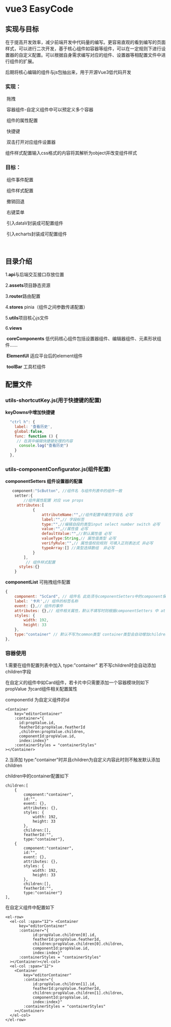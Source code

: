 # vue3 EasyCode 

## 实现与目标

在于提高开发效率，减少前端开发中代码量的编写。更容易直观的看到编写的页面样式，可以进行二次开发，基于核心组件如容器等组件，可以在一定规则下进行设置器的自定义配置。可以根据自身需求编写对应的组件、设置器等相配置文件中进行组件的扩展。

后期将核心编辑的组件与js包抽出来，用于开源Vue3低代码开发

### 实现：

​	拖拽

​	容器组件-自定义组件中可以预定义多个容器

​	组件的属性配置

​    快捷键

​	双击打开对应组件设置器

   组件样式配置输入css格式的内容将其解析为object并改变组件样式

  

### 目标：

​	组件事件配置

​	组件样式配置

​	撤销回退

​    右键菜单

​    引入dataV封装成可配置组件

​	引入echarts封装成可配置组件



​	

## 目录介绍

1.**api**与后端交互接口存放位置

2.**assets**项目静态资源

3.**router**路由配置

4.**stores**  pinia（组件之间参数传递配置）

5.**utils**项目核心js文件

6.**views**

​	**coreComponents**  低代码核心组件包括设置器组件、编辑器组件、元素形状组件......

​	**ElementUI** 适应平台后的element组件

​	**toolBar** 工具栏组件

## 配置文件

### utils-shortcutKey.js(用于快捷键的配置)

**keyDowns中增加快捷键**

```javascript
  "ctrl h": {
    label: '查看历史',
    global:false,
    func: function () {
     // 在其中编辑快捷键处理的内容
      console.log("查看历史")
    }
  },
```

### **utils-componentConfigurator.js**(组件配置)

**componentSetters 组件设置器的配置**

```javascript
   component:"ScButton", //组件名 与组件列表中的组件一致
    setter:{
        //组件属性配置 对应 vue props
     attributes:[
            {
                attributeName:"",//组件配置中属性字段名 必写
                label:"",// 字段标签
                type:"",//编辑自段的类型input select number switch 必写
                value:"",//属性值 必写
                defaultValue:"",//默认属性值 必写
                valueType:String,// 属性值类型 必写
                verifyRule:"",// 属性值校验规则 可填入正则表达式 非必写
                typeArray:[] //类型选择数组  非必写
            }
		],
         // 组件样式配置
      styles:{}
    }
```

**componentList** 可拖拽组件配置

```javascript
{
    component: "ScCard", // 组件名 此处须与componentSetters中的component保持一致
    label: '卡片',// 组件的标签名称
    event: {},// 组件的事件
    attributes: {},// 组件相关属性，默认不填写时则根据componentSetters 中 attributes编写的属性进行自动配置
    styles: {
        width: 192,
        height: 33
    },
    type:"container" // 默认不写为common类型 container类型会自动增加children属性
},
```

### 容器使用

1.需要在组件配置列表中加入   type:"container"  若不写children时会自动添加children字段

在自定义的组件中如Card组件，若卡片中只需要添加一个容器模块则如下 propValue 为card组件相关配置属性

componentId 为自定义组件的id

```
<Container
    key="editorContainer"
    :container="{
      id:propValue.id,
      featherId:propValue.featherId
      ,children:propValue.children,
      componentId:propValue.id, 
      index:index}"
    :containerStyles = "containerStyles"
></Container>
```

2.当添加   type:"container"时并且children为自定义内容此时则不触发默认添加children

children中的container配置如下

```
children:[
    {
        component:"container",
        id:"",
        event: {},
        attributes: {},
        styles: {
            width: 192,
            height: 33
        },
        children:[],
        featherId:"",
        type:"container"},
    {
        component:"container",
        id:"",
        event: {},
        attributes: {},
        styles: {
            width: 192,
            height: 33
        },
        children:[],
        featherId:"",
        type:"container"}
],
```

在自定义组件中配置如下

```
<el-row>
  <el-col :span="12"> <Container
      key="editorContainer"
      :container="{
            id:propValue.children[0].id,
            featherId:propValue.featherId,
            children:propValue.children[0].children,
            componentId:propValue.id,
            index:index}"
      :containerStyles = "containerStyles"
  ></Container></el-col>
  <el-col :span="12">
    <Container
        key="editorContainer"
        :container="{
            id:propValue.children[1].id,
            featherId:propValue.featherId,
            children:propValue.children[1].children,
            componentId:propValue.id,
            index:index}"
        :containerStyles = "containerStyles"
    ></Container>
  </el-col>
</el-row>
```
